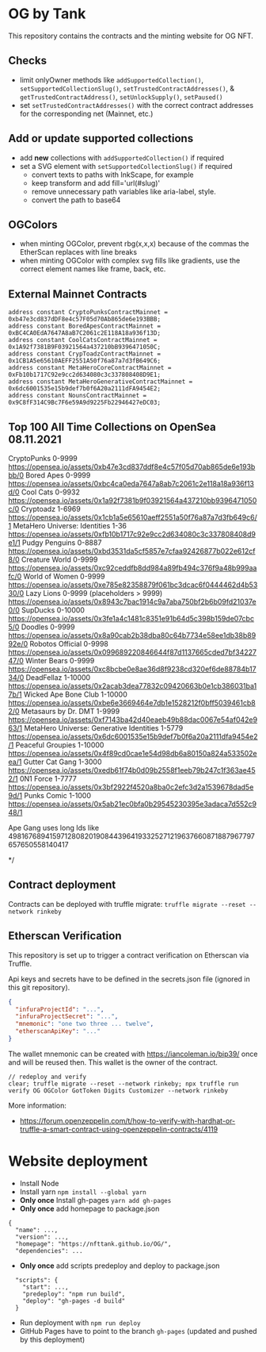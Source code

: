 # OG by Tank

This repository contains the contracts and the minting website for OG NFT.

## Checks
* limit onlyOwner methods like `addSupportedCollection()`, `setSupportedCollectionSlug()`, `setTrustedContractAddresses()`, & `getTrustedContractAddress()`, `setUnlockSupply()`, `setPaused()`
* set `setTrustedContractAddresses()` with the correct contract addresses for the corresponding net (Mainnet, etc.)

## Add or update supported collections
* add **new** collections with `addSupportedCollection()` if required
* set a SVG element with `setSupportedCollectionSlug()` if required 
  * convert texts to paths with InkScape, for example
  * keep transform and add fill='url(#slug)'
  * remove unnecessary path variables like aria-label, style. 
  * convert the path to base64

## OGColors
* when minting OGColor, prevent rbg(x,x,x) because of the commas the EtherScan replaces with line breaks
* when minting OGColor with complex svg fills like gradients, use the correct element names like frame, back, etc.
  

## External Mainnet Contracts

```
address constant CryptoPunksContractMainnet = 0xb47e3cd837dDF8e4c57F05d70Ab865de6e193BBB;
address constant BoredApesContractMainnet = 0xBC4CA0EdA7647A8aB7C2061c2E118A18a936f13D; 
address constant CoolCatsContractMainnet = 0x1A92f7381B9F03921564a437210bB9396471050C; 
address constant CrypToadzContractMainnet = 0x1CB1A5e65610AEFF2551A50f76a87a7d3fB649C6;
address constant MetaHeroCoreContractMainnet = 0xFb10b1717C92e9cc2d634080c3c337808408D9E1;
address constant MetaHeroGenerativeContractMainnet = 0x6dc6001535e15b9def7b0f6A20a2111dFA9454E2;
address constant NounsContractMainnet = 0x9C8fF314C9Bc7F6e59A9d9225Fb22946427eDC03;
```

## Top 100 All Time Collections on OpenSea 08.11.2021

CryptoPunks 0-9999
https://opensea.io/assets/0xb47e3cd837ddf8e4c57f05d70ab865de6e193bbb/0
Bored Apes 0-9999
https://opensea.io/assets/0xbc4ca0eda7647a8ab7c2061c2e118a18a936f13d/0
Cool Cats 0-9932
https://opensea.io/assets/0x1a92f7381b9f03921564a437210bb9396471050c/0
Cryptoadz 1-6969
https://opensea.io/assets/0x1cb1a5e65610aeff2551a50f76a87a7d3fb649c6/1
MetaHero Universe: Identities 1-36
https://opensea.io/assets/0xfb10b1717c92e9cc2d634080c3c337808408d9e1/1
Pudgy Penguins 0-8887
https://opensea.io/assets/0xbd3531da5cf5857e7cfaa92426877b022e612cf8/0
Creature World 0-9999
https://opensea.io/assets/0xc92ceddfb8dd984a89fb494c376f9a48b999aafc/0
World of Women 0-9999
https://opensea.io/assets/0xe785e82358879f061bc3dcac6f0444462d4b5330/0
Lazy Lions 0-9999 (placeholders > 9999)
https://opensea.io/assets/0x8943c7bac1914c9a7aba750bf2b6b09fd21037e0/0
SupDucks 0-10000
https://opensea.io/assets/0x3fe1a4c1481c8351e91b64d5c398b159de07cbc5/0
Doodles 0-9999
https://opensea.io/assets/0x8a90cab2b38dba80c64b7734e58ee1db38b8992e/0
Robotos Official 0-9998
https://opensea.io/assets/0x099689220846644f87d1137665cded7bf3422747/0
Winter Bears 0-9999
https://opensea.io/assets/0xc8bcbe0e8ae36d8f9238cd320ef6de88784b1734/0
DeadFellaz 1-10000
https://opensea.io/assets/0x2acab3dea77832c09420663b0e1cb386031ba17b/1
Wicked Ape Bone Club 1-10000
https://opensea.io/assets/0xbe6e3669464e7db1e1528212f0bff5039461cb82/0
Metasaurs by Dr. DMT 1-9999
https://opensea.io/assets/0xf7143ba42d40eaeb49b88dac0067e54af042e963/1
MetaHero Universe: Generative Identities 1-5779
https://opensea.io/assets/0x6dc6001535e15b9def7b0f6a20a2111dfa9454e2/1
Peaceful Groupies 1-10000
https://opensea.io/assets/0x4f89cd0cae1e54d98db6a80150a824a533502eea/1
Gutter Cat Gang 1-3000
https://opensea.io/assets/0xedb61f74b0d09b2558f1eeb79b247c1f363ae452/1
0N1 Force 1-7777
https://opensea.io/assets/0x3bf2922f4520a8ba0c2efc3d2a1539678dad5e9d/1
Punks Comic 1-1000
https://opensea.io/assets/0x5ab21ec0bfa0b29545230395e3adaca7d552c948/1

Ape Gang uses long Ids like 4981676894159712808201908443964193325271219637660871887967797657650558140417

*/

## Contract deployment
Contracts can be deployed with truffle migrate:
```truffle migrate --reset --network rinkeby```

## Etherscan Verification
This repository is set up to trigger a contract verification on Etherscan via Truffle.

Api keys and secrets have to be defined in the secrets.json file (ignored in this git repository).

```json
{
  "infuraProjectId": "...",
  "infuraProjectSecret": "...",
  "mnemonic": "one two three ... twelve",
  "etherscanApiKey": "..."
}
```
The wallet mnemonic can be created with https://iancoleman.io/bip39/ once and will be reused then. This wallet is the owner of the contract.

```
// redeploy and verify
clear; truffle migrate --reset --network rinkeby; npx truffle run verify OG OGColor GotToken Digits Customizer --network rinkeby
```

More information:
 - https://forum.openzeppelin.com/t/how-to-verify-with-hardhat-or-truffle-a-smart-contract-using-openzeppelin-contracts/4119

# Website deployment
- Install Node
- Install yarn `npm install --global yarn`
- **Only once** Install gh-pages `yarn add gh-pages`
- **Only once** add homepage to package.json
```
{
  "name": ...,
  "version": ...,
  "homepage": "https://nfttank.github.io/OG/",
  "dependencies": ...
```
- **Only once** add scripts predeploy and deploy to package.json
```
  "scripts": {
    "start": ...,
    "predeploy": "npm run build",
    "deploy": "gh-pages -d build"
  }
```
- Run deployment with `npm run deploy`
- GitHub Pages have to point to the branch `gh-pages` (updated and pushed by this deployment)
